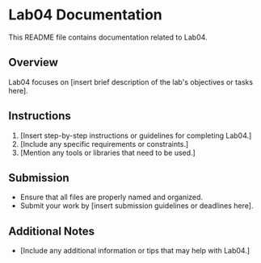 # Lab04 Documentation

This README file contains documentation related to Lab04. 

## Overview

Lab04 focuses on [insert brief description of the lab's objectives or tasks here]. 

## Instructions

1. [Insert step-by-step instructions or guidelines for completing Lab04.]
2. [Include any specific requirements or constraints.]
3. [Mention any tools or libraries that need to be used.]

## Submission

- Ensure that all files are properly named and organized.
- Submit your work by [insert submission guidelines or deadlines here]. 

## Additional Notes

- [Include any additional information or tips that may help with Lab04.]